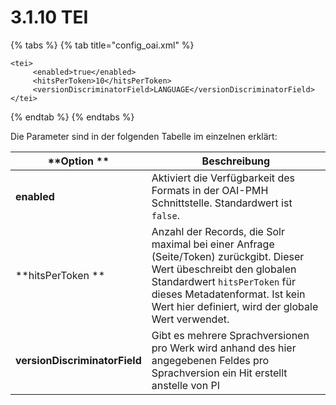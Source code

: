 # 3.1.10 TEI

{% tabs %}
{% tab title="config_oai.xml" %}
```markup
<tei>
     <enabled>true</enabled>
     <hitsPerToken>10</hitsPerToken>
     <versionDiscriminatorField>LANGUAGE</versionDiscriminatorField>
</tei>
```
{% endtab %}
{% endtabs %}

Die Parameter sind in der folgenden Tabelle im einzelnen erklärt:

| **Option **                   | Beschreibung                                                                                                                                                                                                                                 |
| ----------------------------- | -------------------------------------------------------------------------------------------------------------------------------------------------------------------------------------------------------------------------------------------- |
| **enabled**                   | Aktiviert die Verfügbarkeit des Formats in der OAI-PMH Schnittstelle. Standardwert ist `false`.                                                                                                                                              |
| **hitsPerToken **             | Anzahl der Records, die Solr maximal bei einer Anfrage (Seite/Token) zurückgibt. Dieser Wert übeschreibt den globalen Standardwert `hitsPerToken` für dieses Metadatenformat. Ist kein Wert hier definiert, wird der globale Wert verwendet. |
| **versionDiscriminatorField** | Gibt es mehrere Sprachversionen pro Werk wird anhand des hier angegebenen Feldes pro Sprachversion ein Hit erstellt anstelle von PI                                                                                                          |
